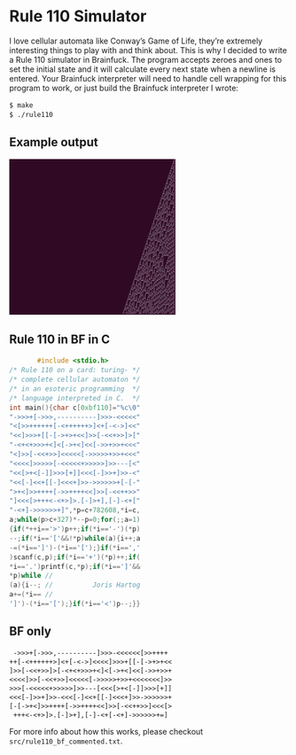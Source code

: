 # Rule 110 Simulator

I love cellular automata like Conway’s Game of Life, they’re extremely interesting things to play with and think about. This is why I decided to write a Rule 110 simulator in Brainfuck. The program accepts zeroes and ones to set the initial state and it will calculate every next state when a newline is entered. Your Brainfuck interpreter will need to handle cell wrapping for this program to work, or just build the Brainfuck interpreter I wrote:
```bash
$ make
$ ./rule110
```

## Example output
![Example](example.png)

## Rule 110 in BF in C

```C
       #include <stdio.h>
/* Rule 110 on a card: turing- */
/* complete cellular automaton */
/* in an esoteric programming  */
/* language interpreted in C.  */
int main(){char c[0xbf110]="%c\0"
"->>>+[->>>,----------]>>>-<<<<<"
"<[>>++++++[-<++++++>]<+[-<->]<<"
"<<]>>>+[[-[->+>+<<]>>[-<<+>>]>["
"-<+<+>>>+<]<[->+<]<<[->>+>>+<<<"
"<]>>[-<<+>>]<<<<<[->>>>>+>>+<<<"
"<<<<]>>>>>[-<<<<<+>>>>>]>>---[<"
"<<[>+<[-]]>>>[+]]<<<[-]>>+]>>-<"
"<<[-]<<+[[-]<<<+]>>->>>>>>+[-[-"
">+<]>>++++[->>++++<<]>>[-<<++>>"
"]<<<[>+++<-<+>]>.[-]>+],[-]-<+["
"-<+]->>>>>>+]",*p=c+782608,*i=c,
a;while(p>c+327)*--p=0;for(;;a=1)
{if(*++i=='>')p++;if(*i=='-')(*p)
--;if(*i=='['&&!*p)while(a){i++;a
-=(*i==']')-(*i=='[');}if(*i==','
)scanf(c,p);if(*i=='+')(*p)++;if(
*i=='.')printf(c,*p);if(*i==']'&&
*p)while //
(a){i--; //          Joris Hartog
a+=(*i== //
']')-(*i=='[');}if(*i=='<')p--;}}
```

## BF only

```brainfuck
 ->>>+[->>>,----------]>>>-<<<<<<[>>++++
++[-<++++++>]<+[-<->]<<<<]>>>+[[-[->+>+<<
]>>[-<<+>>]>[-<+<+>>>+<]<[->+<]<<[->>+>>+
<<<<]>>[-<<+>>]<<<<<[->>>>>+>>+<<<<<<<]>>
>>>[-<<<<<+>>>>>]>>---[<<<[>+<[-]]>>>[+]]
<<<[-]>>+]>>-<<<[-]<<+[[-]<<<+]>>->>>>>>+
[-[->+<]>>++++[->>++++<<]>>[-<<++>>]<<<[>
 +++<-<+>]>.[-]>+],[-]-<+[-<+]->>>>>>+=]
```

For more info about how this works, please checkout
`src/rule110_bf_commented.txt`.
